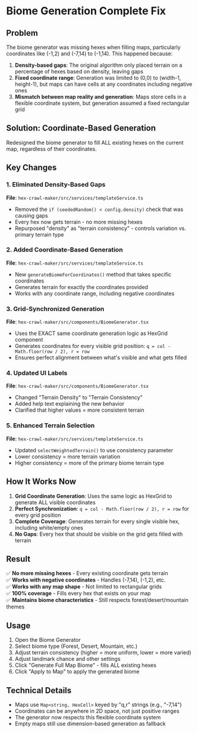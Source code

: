 # Biome Generation Complete Fix

## Problem
The biome generator was missing hexes when filling maps, particularly coordinates like (-1,2) and (-7,14) to (-1,14). This happened because:

1. **Density-based gaps**: The original algorithm only placed terrain on a percentage of hexes based on density, leaving gaps
2. **Fixed coordinate range**: Generation was limited to (0,0) to (width-1, height-1), but maps can have cells at any coordinates including negative ones
3. **Mismatch between map reality and generation**: Maps store cells in a flexible coordinate system, but generation assumed a fixed rectangular grid

## Solution: Coordinate-Based Generation
Redesigned the biome generator to fill ALL existing hexes on the current map, regardless of their coordinates.

## Key Changes

### 1. Eliminated Density-Based Gaps
**File**: `hex-crawl-maker/src/services/templateService.ts`
- Removed the `if (seededRandom() < config.density)` check that was causing gaps
- Every hex now gets terrain - no more missing hexes
- Repurposed "density" as "terrain consistency" - controls variation vs. primary terrain type

### 2. Added Coordinate-Based Generation
**File**: `hex-crawl-maker/src/services/templateService.ts`
- New `generateBiomeForCoordinates()` method that takes specific coordinates
- Generates terrain for exactly the coordinates provided
- Works with any coordinate range, including negative coordinates

### 3. Grid-Synchronized Generation
**File**: `hex-crawl-maker/src/components/BiomeGenerator.tsx`
- Uses the EXACT same coordinate generation logic as HexGrid component
- Generates coordinates for every visible grid position: `q = col - Math.floor(row / 2), r = row`
- Ensures perfect alignment between what's visible and what gets filled

### 4. Updated UI Labels
**File**: `hex-crawl-maker/src/components/BiomeGenerator.tsx`
- Changed "Terrain Density" to "Terrain Consistency" 
- Added help text explaining the new behavior
- Clarified that higher values = more consistent terrain

### 5. Enhanced Terrain Selection
**File**: `hex-crawl-maker/src/services/templateService.ts`
- Updated `selectWeightedTerrain()` to use consistency parameter
- Lower consistency = more terrain variation
- Higher consistency = more of the primary biome terrain type

## How It Works Now

1. **Grid Coordinate Generation**: Uses the same logic as HexGrid to generate ALL visible coordinates
2. **Perfect Synchronization**: `q = col - Math.floor(row / 2), r = row` for every grid position
3. **Complete Coverage**: Generates terrain for every single visible hex, including white/empty ones
4. **No Gaps**: Every hex that should be visible on the grid gets filled with terrain

## Result

✅ **No more missing hexes** - Every existing coordinate gets terrain  
✅ **Works with negative coordinates** - Handles (-7,14), (-1,2), etc.  
✅ **Works with any map shape** - Not limited to rectangular grids  
✅ **100% coverage** - Fills every hex that exists on your map  
✅ **Maintains biome characteristics** - Still respects forest/desert/mountain themes  

## Usage
1. Open the Biome Generator
2. Select biome type (Forest, Desert, Mountain, etc.)
3. Adjust terrain consistency (higher = more uniform, lower = more varied)
4. Adjust landmark chance and other settings
5. Click "Generate Full Map Biome" - fills ALL existing hexes
6. Click "Apply to Map" to apply the generated biome

## Technical Details
- Maps use `Map<string, HexCell>` keyed by "q,r" strings (e.g., "-7,14")
- Coordinates can be anywhere in 2D space, not just positive ranges
- The generator now respects this flexible coordinate system
- Empty maps still use dimension-based generation as fallback